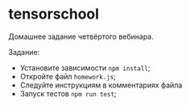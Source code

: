 # tensorschool
Домашнее задание четвёртого вебинара.

Задание:
* Установите зависимости `npm install`;
* Откройте файл `homework.js`;
* Следуйте инструкциям в комментариях файла
* Запуск тестов `npm run test`;

